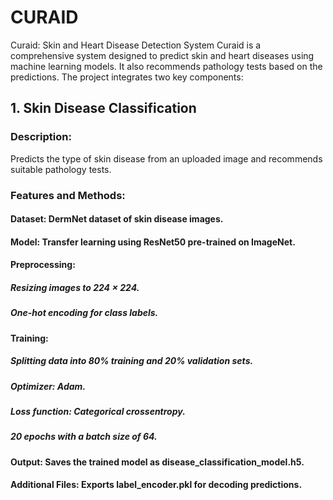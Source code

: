 # CURAID
Curaid: Skin and Heart Disease Detection System
Curaid is a comprehensive system designed to predict skin and heart diseases using machine learning models. It also recommends pathology tests based on the predictions. The project integrates two key components:

## 1. Skin Disease Classification
### Description: 
Predicts the type of skin disease from an uploaded image and recommends suitable pathology tests.
### Features and Methods:
#### Dataset: DermNet dataset of skin disease images.
#### Model: Transfer learning using ResNet50 pre-trained on ImageNet.
#### Preprocessing:
##### Resizing images to 224 × 224.
##### One-hot encoding for class labels.
#### Training:
##### Splitting data into 80% training and 20% validation sets.
##### Optimizer: Adam.
##### Loss function: Categorical crossentropy.
##### 20 epochs with a batch size of 64.
#### Output: Saves the trained model as disease_classification_model.h5.
#### Additional Files: Exports label_encoder.pkl for decoding predictions.
